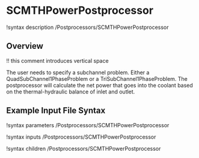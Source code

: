 # SCMTHPowerPostprocessor

!syntax description /Postprocessors/SCMTHPowerPostprocessor

## Overview

!! this comment introduces vertical space

The user needs to specify a subchannel problem. Either a QuadSubChannel1PhaseProblem or a TriSubChannel1PhaseProblem. The postprocessor will calculate the net power that goes into the coolant based on the thermal-hydraulic balance of inlet and outlet.

## Example Input File Syntax

<!-- !listing /test/tests/SCMQuadPower/test.i block=Postprocessors language=moose
!listing /test/tests/SCMTriPower/test.i block=Postprocessors language=moose -->

!syntax parameters /Postprocessors/SCMTHPowerPostprocessor

!syntax inputs /Postprocessors/SCMTHPowerPostprocessor

!syntax children /Postprocessors/SCMTHPowerPostprocessor
